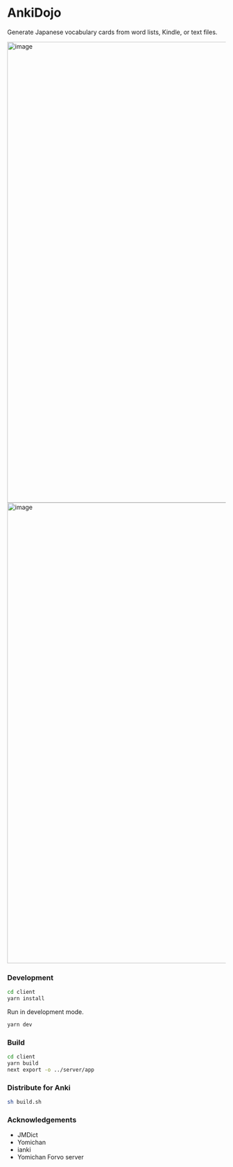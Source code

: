 # AnkiDojo

Generate Japanese vocabulary cards from word lists, Kindle, or text files.

<img width="1060" alt="image" src="https://user-images.githubusercontent.com/13146030/201525174-52944abd-1178-4107-a3a7-dc2b03bdb09d.png">

<img width="1060" alt="image" src="https://user-images.githubusercontent.com/13146030/201525344-014e5384-ae95-46b9-a014-18d41972945b.png">

### Development


```bash
cd client
yarn install
```

Run in development mode.

```bash
yarn dev
```


### Build

```bash
cd client
yarn build
next export -o ../server/app
```

### Distribute for Anki

```bash
sh build.sh
```
### Acknowledgements
- JMDict
- Yomichan
- ianki
- Yomichan Forvo server 
